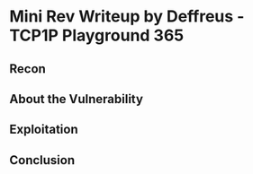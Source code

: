 # Mini Rev Writeup by Deffreus - TCP1P Playground 365

## Recon


## About the Vulnerability

## Exploitation


## Conclusion


